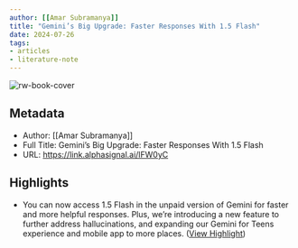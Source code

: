 ```yaml
---
author: [[Amar Subramanya]]
title: "Gemini’s Big Upgrade: Faster Responses With 1.5 Flash"
date: 2024-07-26
tags: 
- articles
- literature-note
---
```

![rw-book-cover](https://storage.googleapis.com/gweb-uniblog-publish-prod/images/Gemini_SS_New.width-1300.jpg)

## Metadata
- Author: [[Amar Subramanya]]
- Full Title: Gemini’s Big Upgrade: Faster Responses With 1.5 Flash
- URL: https://link.alphasignal.ai/lFW0yC

## Highlights
- You can now access 1.5 Flash in the unpaid version of Gemini for faster and more helpful responses. Plus, we’re introducing a new feature to further address hallucinations, and expanding our Gemini for Teens experience and mobile app to more places. ([View Highlight](https://read.readwise.io/read/01j3nteykkpd5qeabdgpeqvy72))
